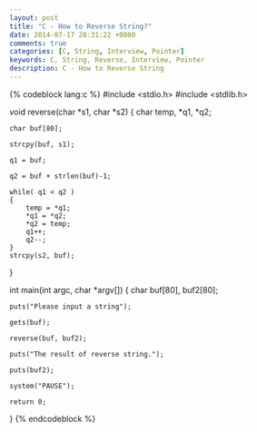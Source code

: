 ```yaml
---
layout: post
title: "C - How to Reverse String?"
date: 2014-07-17 20:31:22 +0800
comments: true
categories: [C, String, Interview, Pointer]
keywords: C, String, Reverse, Interview, Pointer
description: C - How to Reverse String
---
```


{% codeblock lang:c %}
#include <stdio.h>
#include <stdlib.h>

void reverse(char *s1, char *s2)
{
    char temp, *q1, *q2;

    char buf[80];

    strcpy(buf, s1);

    q1 = buf;

    q2 = buf + strlen(buf)-1;

    while( q1 < q2 )
    {
        temp = *q1;
        *q1 = *q2;
        *q2 = temp;
        q1++;
        q2--;
    }
    strcpy(s2, buf);
}

int main(int argc, char *argv[])
{
    char buf[80], buf2[80];

    puts("Please input a string");

    gets(buf);

    reverse(buf, buf2);

    puts("The result of reverse string.");

    puts(buf2);

    system("PAUSE");

    return 0;
}
{% endcodeblock %}
